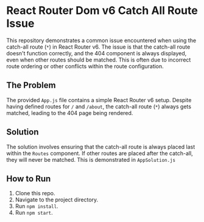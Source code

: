 # React Router Dom v6 Catch All Route Issue

This repository demonstrates a common issue encountered when using the catch-all route (`*`) in React Router v6.  The issue is that the catch-all route doesn't function correctly, and the 404 component is always displayed, even when other routes should be matched. This is often due to incorrect route ordering or other conflicts within the route configuration.

## The Problem
The provided `App.js` file contains a simple React Router v6 setup. Despite having defined routes for `/` and `/about`, the catch-all route (`*`) always gets matched, leading to the 404 page being rendered. 

## Solution
The solution involves ensuring that the catch-all route is always placed last within the `Routes` component.  If other routes are placed after the catch-all, they will never be matched. This is demonstrated in `AppSolution.js`

## How to Run
1. Clone this repo.
2. Navigate to the project directory.
3. Run `npm install`.
4. Run `npm start`. 
